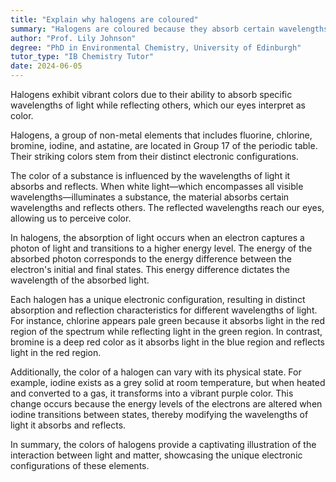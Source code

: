 ```yaml
---
title: "Explain why halogens are coloured"
summary: "Halogens are coloured because they absorb certain wavelengths of light and reflect others, which our eyes perceive as colour."
author: "Prof. Lily Johnson"
degree: "PhD in Environmental Chemistry, University of Edinburgh"
tutor_type: "IB Chemistry Tutor"
date: 2024-06-05
---
```


Halogens exhibit vibrant colors due to their ability to absorb specific wavelengths of light while reflecting others, which our eyes interpret as color.

Halogens, a group of non-metal elements that includes fluorine, chlorine, bromine, iodine, and astatine, are located in Group 17 of the periodic table. Their striking colors stem from their distinct electronic configurations.

The color of a substance is influenced by the wavelengths of light it absorbs and reflects. When white light—which encompasses all visible wavelengths—illuminates a substance, the material absorbs certain wavelengths and reflects others. The reflected wavelengths reach our eyes, allowing us to perceive color.

In halogens, the absorption of light occurs when an electron captures a photon of light and transitions to a higher energy level. The energy of the absorbed photon corresponds to the energy difference between the electron's initial and final states. This energy difference dictates the wavelength of the absorbed light.

Each halogen has a unique electronic configuration, resulting in distinct absorption and reflection characteristics for different wavelengths of light. For instance, chlorine appears pale green because it absorbs light in the red region of the spectrum while reflecting light in the green region. In contrast, bromine is a deep red color as it absorbs light in the blue region and reflects light in the red region.

Additionally, the color of a halogen can vary with its physical state. For example, iodine exists as a grey solid at room temperature, but when heated and converted to a gas, it transforms into a vibrant purple color. This change occurs because the energy levels of the electrons are altered when iodine transitions between states, thereby modifying the wavelengths of light it absorbs and reflects.

In summary, the colors of halogens provide a captivating illustration of the interaction between light and matter, showcasing the unique electronic configurations of these elements.
    